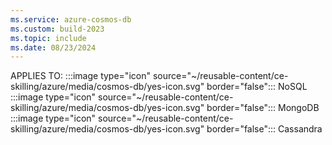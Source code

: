 ```yaml
---
ms.service: azure-cosmos-db
ms.custom: build-2023
ms.topic: include
ms.date: 08/23/2024
---
```


APPLIES TO:
:::image type="icon" source="~/reusable-content/ce-skilling/azure/media/cosmos-db/yes-icon.svg" border="false":::
NoSQL
:::image type="icon" source="~/reusable-content/ce-skilling/azure/media/cosmos-db/yes-icon.svg" border="false":::
MongoDB
:::image type="icon" source="~/reusable-content/ce-skilling/azure/media/cosmos-db/yes-icon.svg" border="false":::
Cassandra
